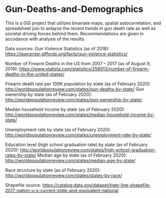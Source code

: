 # Gun-Deaths-and-Demographics

This is a GIS project that utilizes bivariate maps, spatial autocorrelation, and spreadsheet join to anlayze the recent trends in
gun death rate as well as societal driving forces behind them. Recommendations are given in accodance with analysis of the results. 

Data sources:
Gun Violence Statistics (as of 2018): 
https://lawcenter.giffords.org/facts/gun-violence-statistics/

Number of Firearm Deaths in the US from 2007 – 2017 (as of August 9, 2019): https://www.statista.com/statistics/258913/number-of-firearm-deaths-in-the-united-states/

Firearm death rate per 100K population by state (as of February 2020): http://worldpopulationreview.com/states/gun-deaths-by-state/
Gun ownership by state (as of February 2020):
http://worldpopulationreview.com/states/gun-ownership-by-state/

Median household income by state (as of February 2020): http://worldpopulationreview.com/states/median-household-income-by-state/

Unemployment rate by state (as of February 2020): http://worldpopulationreview.com/states/unemployment-rate-by-state/

Education level (high school graduation rate) by state (as of February 2020): http://worldpopulationreview.com/states/high-school-graduation-rates-by-state/
Median age by state (as of February 2020):
http://worldpopulationreview.com/states/median-age-by-state/

Race structure by state (as of February 2020): http://worldpopulationreview.com/states/states-by-race/

Shapefile source:
https://catalog.data.gov/dataset/tiger-line-shapefile-2017-nation-u-s-current-state-and-equivalent-national
